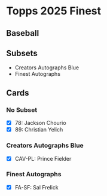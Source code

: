 # Topps 2025 Finest
## Baseball

## Subsets

- Creators Autographs Blue
- Finest Autographs

## Cards

### No Subset
- [x] 78: Jackson Chourio<br>
- [x] 89: Christian Yelich<br>
### Creators Autographs Blue
- [x] CAV-PL: Prince Fielder<br>
### Finest Autographs
- [x] FA-SF: Sal Frelick<br>
